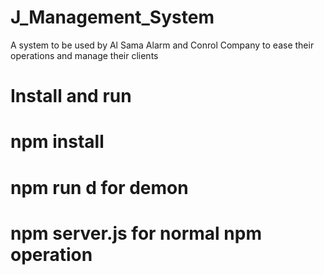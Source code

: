 # J_Management_System
 A system to be used by Al Sama Alarm and Conrol Company to ease their operations and manage their clients
 
 # Install and run 
 # npm install
 # npm run d for demon
 # npm server.js for normal npm operation
